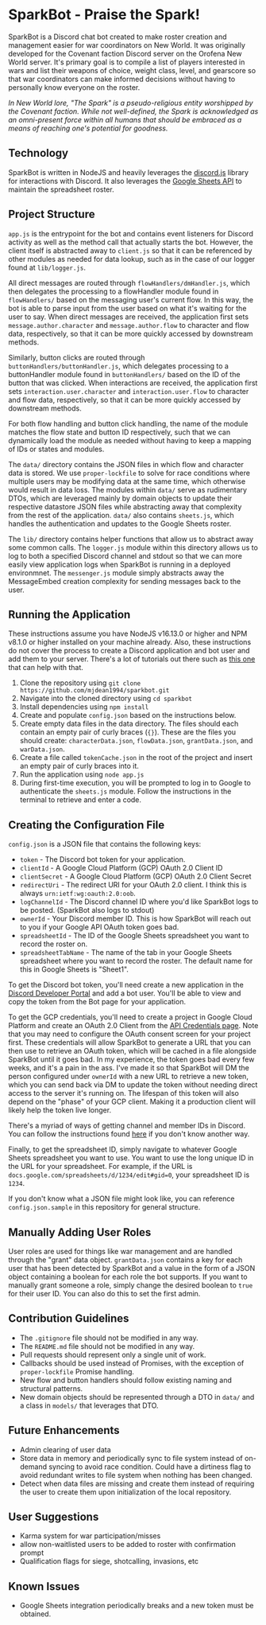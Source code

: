 # SparkBot - Praise the Spark!
SparkBot is a Discord chat bot created to make roster creation and management easier for war coordinators on New World. It was originally developed for the Covenant faction Discord server on the Orofena New World server. It's primary goal is to compile a list of players interested in wars and list their weapons of choice, weight class, level, and gearscore so that war coordinators can make informed decisions without having to personally know everyone on the roster.

*In New World lore, "The Spark" is a pseudo-religious entity worshipped by the Covenant faction. While not well-defined, the Spark is acknowledged as an omni-present force within all humans that should be embraced as a means of reaching one's potential for goodness.*

## Technology
SparkBot is written in NodeJS and heavily leverages the [discord.js](https://discord.js.org/#/) library for interactions with Discord. It also leverages the [Google Sheets API](https://developers.google.com/sheets/api) to maintain the spreadsheet roster. 

## Project Structure
`app.js` is the entrypoint for the bot and contains event listeners for Discord activity as well as the method call that actually starts the bot. However, the client itself is abstracted away to `client.js` so that it can be referenced by other modules as needed for data lookup, such as in the case of our logger found at `lib/logger.js`. 

All direct messages are routed through `flowHandlers/dmHandler.js`, which then delegates the processing to a flowHandler module found in `flowHandlers/` based on the messaging user's current flow. In this way, the bot is able to parse input from the user based on what it's waiting for the user to say. When direct messages are received, the application first sets `message.author.character` and `message.author.flow` to character and flow data, respectively, so that it can be more quickly accessed by downstream methods.

Similarly, button clicks are routed through `buttonHandlers/buttonHandler.js`, which delegates processing to a buttonHandler module found in `buttonHandlers/` based on the ID of the button that was clicked. When interactions are received, the application first sets `interaction.user.character` and `interaction.user.flow` to character and flow data, respectively, so that it can be more quickly accessed by downstream methods.

For both flow handling and button click handling, the name of the module matches the flow state and button ID respectively, such that we can dynamically load the module as needed without having to keep a mapping of IDs or states and modules.

The `data/` directory contains the JSON files in which flow and character data is stored. We use `proper-lockfile` to solve for race conditions where multiple users may be modifying data at the same time, which otherwise would result in data loss. The modules within `data/` serve as rudimentary DTOs, which are leveraged mainly by domain objects to update their respective datastore JSON files while abstracting away that complexity from the rest of the application. `data/` also contains `sheets.js`, which handles the authentication and updates to the Google Sheets roster.

The `lib/` directory contains helper functions that allow us to abstract away some common calls. The `logger.js` module within this directory allows us to log to both a specified Discord channel and stdout so that we can more easily view application logs when SparkBot is running in a deployed environmnet. The `messenger.js` module simply abstracts away the MessageEmbed creation complexity for sending messages back to the user.

## Running the Application
These instructions assume you have NodeJS v16.13.0 or higher and NPM v8.1.0 or higher installed on your machine already. Also, these instructions do not cover the process to create a Discord application and bot user and add them to your server. There's a lot of tutorials out there such as [this one](https://discordjs.guide/preparations/setting-up-a-bot-application.html) that can help with that.
1. Clone the repository using `git clone https://github.com/mjdean1994/sparkbot.git`
2. Navigate into the cloned directory using `cd sparkbot`
3. Install dependencies using `npm install`
4. Create and populate `config.json` based on the instructions below.
5. Create empty data files in the data directory. The files should each contain an empty pair of curly braces (`{}`). These are the files you should create: `characterData.json`, `flowData.json`, `grantData.json`, and `warData.json`.
6. Create a file called `tokenCache.json` in the root of the project and insert an empty pair of curly braces into it.
7. Run the application using `node app.js`
8. During first-time execution, you will be prompted to log in to Google to authenticate the `sheets.js` module. Follow the instructions in the terminal to retrieve and enter a code.

## Creating the Configuration File
`config.json` is a JSON file that contains the following keys:
* `token` - The Discord bot token for your application.
* `clientId` - A Google Cloud Platform (GCP) OAuth 2.0 Client ID
* `clientSecret` - A Google Cloud Platform (GCP) OAuth 2.0 Client Secret
* `redirectUri` - The redirect URI for your OAuth 2.0 client. I think this is always `urn:ietf:wg:oauth:2.0:oob`.
* `logChannelId` - The Discord channel ID where you'd like SparkBot logs to be posted. (SparkBot also logs to stdout)
* `ownerId` - Your Discord member ID. This is how SparkBot will reach out to you if your Google API OAuth token goes bad.
* `spreadsheetId` - The ID of the Google Sheets spreadsheet you want to record the roster on.
* `spreadsheetTabName` - The name of the tab in your Google Sheets spreadsheet where you want to record the roster. The default name for this in Google Sheets is "Sheet1".

To get the Discord bot token, you'll need create a new application in the [Discord Developer Portal](https://discord.com/developers/applications) and add a bot user. You'll be able to view and copy the token from the Bot page for your application.

To get the GCP credentials, you'll need to create a project in Google Cloud Platform and create an OAuth 2.0 Client from the [API Credentials page](https://console.cloud.google.com/apis/credentials?project=pacific-arcadia-330621). Note that you may need to configure the OAuth consent screen for your project first. These credentials will allow SparkBot to generate a URL that you can then use to retrieve an OAuth token, which will be cached in a file alongside SparkBot until it goes bad. In my experience, the token goes bad every few weeks, and it's a pain in the ass. I've made it so that SparkBot will DM the person configured under `ownerId` with a new URL to retrieve a new token, which you can send back via DM to update the token without needing direct access to the server it's running on. The lifespan of this token will also depend on the "phase" of your GCP client. Making it a production client will likely help the token live longer.

There's a myriad of ways of getting channel and member IDs in Discord. You can follow the instructions found [here](https://www.remote.tools/remote-work/how-to-find-discord-id) if you don't know another way.

Finally, to get the spreadsheet ID, simply navigate to whatever Google Sheets spreadsheet you want to use. You want to use the long unique ID in the URL for your spreadsheet. For example, if the URL is `docs.google.com/spreadsheets/d/1234/edit#gid=0`, your spreadsheet ID is `1234`.

If you don't know what a JSON file might look like, you can reference `config.json.sample` in this repository for general structure.

## Manually Adding User Roles
User roles are used for things like war management and are handled through the "grant" data object. `grantData.json` contains a key for each user that has been detected by SparkBot and a value in the form of a JSON object containing a boolean for each role the bot supports. If you want to manually grant someone a role, simply change the desired boolean to `true` for their user ID. You can also do this to set the first admin.

## Contribution Guidelines
* The `.gitignore` file should not be modified in any way.
* The `README.md` file should not be modified in any way.
* Pull requests should represent only a single unit of work.
* Callbacks should be used instead of Promises, with the exception of `proper-lockfile` Promise handling.
* New flow and button handlers should follow existing naming and structural patterns.
* New domain objects should be represented through a DTO in `data/` and a class in `models/` that leverages that DTO.

## Future Enhancements
* Admin clearing of user data
* Store data in memory and periodically sync to file system instead of on-demand syncing to avoid race condition. Could have a dirtiness flag to avoid redundant writes to file system when nothing has been changed.
* Detect when data files are missing and create them instead of requiring the user to create them upon initialization of the local repository.

## User Suggestions
* Karma system for war participation/misses
* allow non-waitlisted users to be added to roster with confirmation prompt
* Qualification flags for siege, shotcalling, invasions, etc

## Known Issues
* Google Sheets integration periodically breaks and a new token must be obtained.